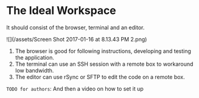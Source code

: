 # The Ideal Workspace

It should consist of the browser, terminal and an editor.

![](/assets/Screen Shot 2017-01-16 at 8.13.43 PM 2.png)

1. The browser is good for following instructions, developing and testing the application.
1. The terminal can use an SSH session with a remote box to workaround low bandwidth.
1. The editor can use rSync or SFTP to edit the code on a remote box.

`TODO for authors`: And then a video on how to set it up